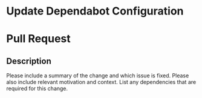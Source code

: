 # Update Dependabot Configuration

# Pull Request

## Description

Please include a summary of the change and which issue is fixed. Please also include relevant motivation and context. List any dependencies that are required for this change.
